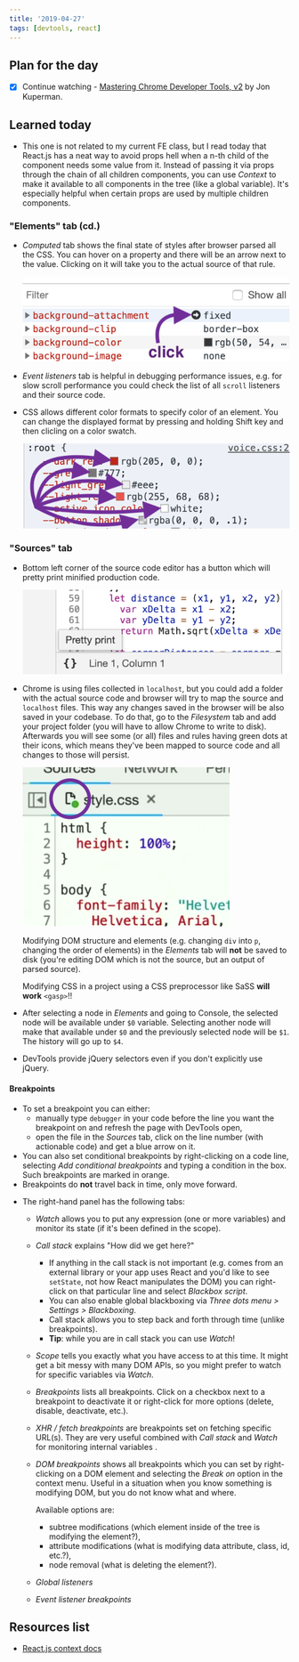 ```yaml
---
title: '2019-04-27'
tags: [devtools, react]
---
```


## Plan for the day

- [x] Continue watching - [Mastering Chrome Developer Tools, v2](https://frontendmasters.com/courses/chrome-dev-tools-v2/) by Jon Kuperman.

## Learned today

- This one is not related to my current FE class, but I read today that React.js has a neat way to avoid props hell when a n-th child of the component needs some value from it. Instead of passing it via props through the chain of all children components, you can use _Context_ to make it available to all components in the tree (like a global variable). It's especially helpful when certain props are used by multiple children components.

### "Elements" tab (cd.)

- _Computed_ tab shows the final state of styles after browser parsed all the CSS. You can hover on a property and there will be an arrow next to the value. Clicking on it will take you to the actual source of that rule.

  ![Computed style source](/img/codelogs/computed-style-source.png)

- _Event listeners_ tab is helpful in debugging performance issues, e.g. for slow scroll performance you could check the list of all `scroll` listeners and their source code.
- CSS allows different color formats to specify color of an element. You can change the displayed format by pressing and holding Shift key and then clicling on a color swatch.

  ![Color formats](/img/codelogs/color-formats.png)

### "Sources" tab

- Bottom left corner of the source code editor has a button which will pretty print minified production code.

  ![Pretty print](/img/codelogs/pretty-print.png)

- Chrome is using files collected in `localhost`, but you could add a folder with the actual source code and browser will try to map the source and `localhost` files. This way any changes saved in the browser will be also saved in your codebase. To do that, go to the _Filesystem_ tab and add your project folder (you will have to allow Chrome to write to disk). Afterwards you will see some (or all) files and rules having green dots at their icons, which means they've been mapped to source code and all changes to those will persist.

  ![Add to workspace](/img/codelogs/add-to-workspace.png)

  Modifying DOM structure and elements (e.g. changing `div` into `p`, changing the order of elements) in the _Elements_ tab will **not** be saved to disk (you're editing DOM which is not the source, but an output of parsed source).

  Modifying CSS in a project using a CSS preprocessor like SaSS **will work** `<gasp>`!!

- After selecting a node in _Elements_ and going to Console, the selected node will be available under `$0` variable. Selecting another node will make that available under `$0` and the previously selected node will be `$1`. The history will go up to `$4`.
- DevTools provide jQuery selectors even if you don't explicitly use jQuery.

#### Breakpoints

- To set a breakpoint you can either:
  - manually type `debugger` in your code before the line you want the breakpoint on and refresh the page with DevTools open,
  - open the file in the _Sources_ tab, click on the line number (with actionable code) and get a blue arrow on it.
- You can also set conditional breakpoints by right-clicking on a code line, selecting _Add conditional breakpoints_ and typing a condition in the box. Such breakpoints are marked in orange.
- Breakpoints do **not** travel back in time, only move forward.

* The right-hand panel has the following tabs:

  - _Watch_ allows you to put any expression (one or more variables) and monitor its state (if it's been defined in the scope).
  - _Call stack_ explains "How did we get here?"
    - If anything in the call stack is not important (e.g. comes from an external library or your app uses React and you'd like to see `setState`, not how React manipulates the DOM) you can right-click on that particular line and select _Blackbox script_.
    - You can also enable global blackboxing via _Three dots menu > Settings > Blackboxing_.
    - Call stack allows you to step back and forth through time (unlike breakpoints).
    - **Tip**: while you are in call stack you can use _Watch_!
  - _Scope_ tells you exactly what you have access to at this time. It might get a bit messy with many DOM APIs, so you might prefer to watch for specific variables via _Watch_.
  - _Breakpoints_ lists all breakpoints. Click on a checkbox next to a breakpoint to deactivate it or right-click for more options (delete, disable, deactivate, etc.).
  - _XHR / fetch breakpoints_ are breakpoints set on fetching specific URL(s). They are very useful combined with _Call stack_ and _Watch_ for monitoring internal variables .
  - _DOM breakpoints_ shows all breakpoints which you can set by right-clicking on a DOM element and selecting the _Break on_ option in the context menu. Useful in a situation when you know something is modifying DOM, but you do not know what and where.

    Available options are:

    - subtree modifications (which element inside of the tree is modifying the element?),
    - attribute modifications (what is modifying data attribute, class, id, etc.?),
    - node removal (what is deleting the element?).

  - _Global listeners_
  - _Event listener breakpoints_

## Resources list

- [React.js context docs](https://reactjs.org/docs/context.html)
